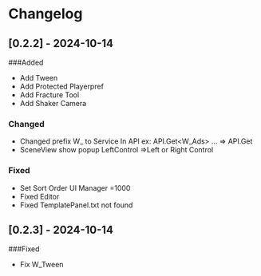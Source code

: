 # Changelog

## [0.2.2] - 2024-10-14
###Added
- Add Tween
- Add Protected Playerpref
- Add Fracture Tool 
- Add Shaker Camera
### Changed
- Changed prefix W_ to Service In API ex: API.Get<W_Ads> ... => API.Get<ServiceAds>
- SceneView show popup LeftControl =>Left or Right Control
### Fixed
- Set Sort Order UI Manager =1000
- Fixed Editor
- Fixed TemplatePanel.txt not found
## [0.2.3] - 2024-10-14
###Fixed
- Fix W_Tween